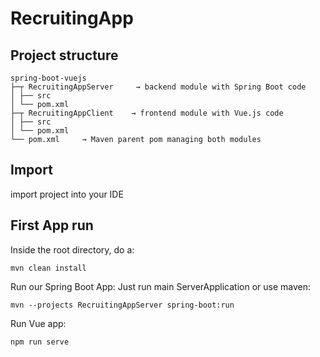 # RecruitingApp
## Project structure
```
spring-boot-vuejs
├─┬ RecruitingAppServer     → backend module with Spring Boot code
│ ├── src
│ └── pom.xml
├─┬ RecruitingAppClient    → frontend module with Vue.js code
│ ├── src
│ └── pom.xml
└── pom.xml     → Maven parent pom managing both modules
```
## Import
import project into your IDE

## First App run
Inside the root directory, do a:
```
mvn clean install
```
Run our Spring Boot App:
Just run main ServerApplication
or use maven:
```
mvn --projects RecruitingAppServer spring-boot:run
```
Run Vue app:
```
npm run serve
```

